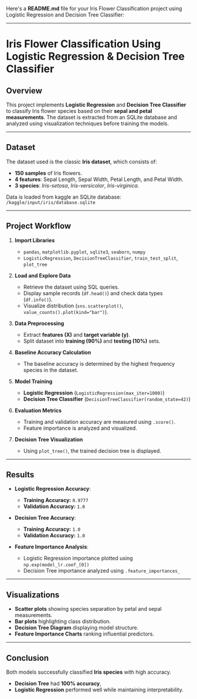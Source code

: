 Here's a **README.md** file for your Iris Flower Classification project using Logistic Regression and Decision Tree Classifier:

---

# **Iris Flower Classification Using Logistic Regression & Decision Tree Classifier**

## **Overview**
This project implements **Logistic Regression** and **Decision Tree Classifier** to classify Iris flower species based on their **sepal and petal measurements**. The dataset is extracted from an SQLite database and analyzed using visualization techniques before training the models.

---

## **Dataset**
The dataset used is the classic **Iris dataset**, which consists of:
- **150 samples** of Iris flowers.
- **4 features**: Sepal Length, Sepal Width, Petal Length, and Petal Width.
- **3 species**: _Iris-setosa_, _Iris-versicolor_, _Iris-virginica_.

Data is loaded from  kaggle an SQLite database:  
`/kaggle/input/iris/database.sqlite`

---

## **Project Workflow**
1. **Import Libraries**  
   - `pandas`, `matplotlib.pyplot`, `sqlite3`, `seaborn`, `numpy`
   - `LogisticRegression`, `DecisionTreeClassifier`, `train_test_split`, `plot_tree`

2. **Load and Explore Data**
   - Retrieve the dataset using SQL queries.
   - Display sample records (`df.head()`) and check data types (`df.info()`).
   - Visualize distribution (`sns.scatterplot()`, `value_counts().plot(kind="bar")`).

3. **Data Preprocessing**
   - Extract **features (X)** and **target variable (y)**.
   - Split dataset into **training (90%)** and **testing (10%)** sets.

4. **Baseline Accuracy Calculation**
   - The baseline accuracy is determined by the highest frequency species in the dataset.

5. **Model Training**
   - **Logistic Regression** (`LogisticRegression(max_iter=1000)`)
   - **Decision Tree Classifier** (`DecisionTreeClassifier(random_state=42)`)

6. **Evaluation Metrics**
   - Training and validation accuracy are measured using `.score()`.
   - Feature importance is analyzed and visualized.

7. **Decision Tree Visualization**
   - Using `plot_tree()`, the trained decision tree is displayed.

---

## **Results**
- **Logistic Regression Accuracy**:
  - **Training Accuracy:** `0.9777`
  - **Validation Accuracy:** `1.0`

- **Decision Tree Accuracy**:
  - **Training Accuracy:** `1.0`
  - **Validation Accuracy:** `1.0`

- **Feature Importance Analysis**:
  - Logistic Regression importance plotted using `np.exp(model_lr.coef_[0])`
  - Decision Tree importance analyzed using `.feature_importances_`

---

## **Visualizations**
- **Scatter plots** showing species separation by petal and sepal measurements.
- **Bar plots** highlighting class distribution.
- **Decision Tree Diagram** displaying model structure.
- **Feature Importance Charts** ranking influential predictors.

---



## **Conclusion**
Both models successfully classified **Iris species** with high accuracy.  
- **Decision Tree** had **100% accuracy**,
- **Logistic Regression** performed well while maintaining interpretability.

